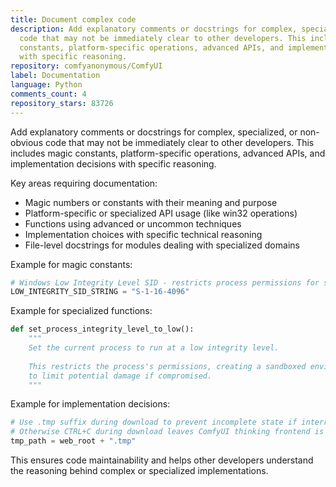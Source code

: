 ```yaml
---
title: Document complex code
description: Add explanatory comments or docstrings for complex, specialized, or non-obvious
  code that may not be immediately clear to other developers. This includes magic
  constants, platform-specific operations, advanced APIs, and implementation decisions
  with specific reasoning.
repository: comfyanonymous/ComfyUI
label: Documentation
language: Python
comments_count: 4
repository_stars: 83726
---
```


Add explanatory comments or docstrings for complex, specialized, or non-obvious code that may not be immediately clear to other developers. This includes magic constants, platform-specific operations, advanced APIs, and implementation decisions with specific reasoning.

Key areas requiring documentation:
- Magic numbers or constants with their meaning and purpose
- Platform-specific or specialized API usage (like win32 operations)
- Functions using advanced or uncommon techniques
- Implementation choices with specific technical reasoning
- File-level docstrings for modules dealing with specialized domains

Example for magic constants:
```python
# Windows Low Integrity Level SID - restricts process permissions for sandboxing
LOW_INTEGRITY_SID_STRING = "S-1-16-4096"
```

Example for specialized functions:
```python
def set_process_integrity_level_to_low():
    """
    Set the current process to run at a low integrity level.
    
    This restricts the process's permissions, creating a sandboxed environment
    to limit potential damage if compromised.
    """
```

Example for implementation decisions:
```python
# Use .tmp suffix during download to prevent incomplete state if interrupted
# Otherwise CTRL+C during download leaves ComfyUI thinking frontend is installed
tmp_path = web_root + ".tmp"
```

This ensures code maintainability and helps other developers understand the reasoning behind complex or specialized implementations.